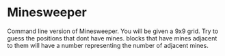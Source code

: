 # Minesweeper
Command line version of Minesweeper. 
You will be given a 9x9 grid. Try to guess the positions that dont have mines. blocks that have mines adjacent to them will have a number representing
the number of adjacent mines.
